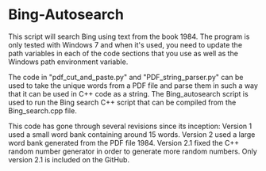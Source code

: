 # Bing-Autosearch

This script will search Bing using text from the book 1984.  The program is only tested with Windows 7 and when 
it's used, you need to update the path variables in each of the code sections that you use as well as the 
Windows path environment variable.

The code in "pdf_cut_and_paste.py" and "PDF_string_parser.py" can be used to take the unique words from a PDF 
file and parse them in such a way that it can be used in C++ code as a string.  The Bing_autosearch script is 
used to run the Bing search C++ script that can be compiled from the Bing_search.cpp file.  

This code has gone through several revisions since its inception:
Version 1 used a small word bank containing around 15 words.
Version 2 used a large word bank generated from the PDF file 1984.
Version 2.1 fixed the C++ random number generator in order to generate more random numbers.
Only version 2.1 is included on the GitHub.

